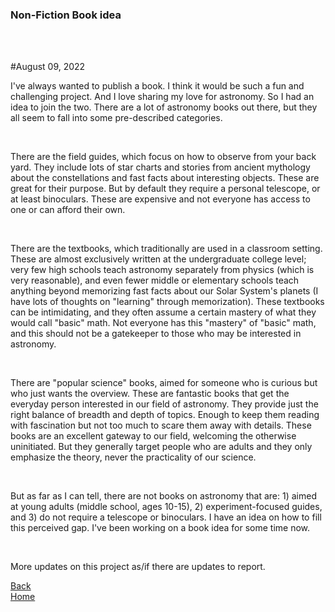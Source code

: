 ### Non-Fiction Book idea

<br>
<br>

#August 09, 2022

I've always wanted to publish a book. I think it would be such a fun and challenging project. And I love sharing my love for astronomy. So I had an idea to join the two. There are a lot of astronomy books out there, but they all seem to fall into some pre-described categories.

<br>

There are the field guides, which focus on how to observe from your back yard. They include lots of star charts and stories from ancient mythology about the constellations and fast facts about interesting objects. These are great for their purpose. But by default they require a personal telescope, or at least binoculars. These are expensive and not everyone has access to one or can afford their own.

<br>

There are the textbooks, which traditionally are used in a classroom setting. These are almost exclusively written at the undergraduate college level; very few high schools teach astronomy separately from physics (which is very reasonable), and even fewer middle or elementary schools teach anything beyond memorizing fast facts about our Solar System's planets (I have lots of thoughts on "learning" through memorization). These textbooks can be intimidating, and they often assume a certain mastery of what they would call "basic" math. Not everyone has this "mastery" of "basic" math, and this should not be a gatekeeper to those who may be interested in astronomy.

<br>

There are "popular science" books, aimed for someone who is curious but who just wants the overview. These are fantastic books that get the everyday person interested in our field of astronomy. They provide just the right balance of breadth and depth of topics. Enough to keep them reading with fascination but not too much to scare them away with details. These books are an excellent gateway to our field, welcoming the otherwise uninitiated. But they generally target people who are adults and they only emphasize the theory, never the practicality of our science.

<br>

But as far as I can tell, there are not books on astronomy that are: 1) aimed at young adults (middle school, ages 10-15), 2) experiment-focused guides, and 3) do not require a telescope or binoculars. I have an idea on how to fill this perceived gap. I've been working on a book idea for some time now.

<br>

More updates on this project as/if there are updates to report.


[Back](./../gallery_overview2.html)
<br>
[Home](./../)
